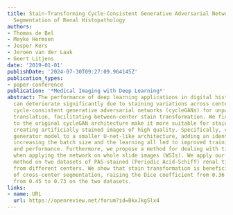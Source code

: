 ```yaml
---
title: Stain-Transforming Cycle-Consistent Generative Adversarial Networks for Improved
  Segmentation of Renal Histopathology
authors:
- Thomas de Bel
- Meyke Hermsen
- Jesper Kers
- Jeroen van der Laak
- Geert Litjens
date: '2019-01-01'
publishDate: '2024-07-30T09:27:09.964145Z'
publication_types:
- paper-conference
publication: '*Medical Imaging with Deep Learning*'
abstract: The performance of deep learning applications in digital histopathology
  can deteriorate significantly due to staining variations across centers. We employ
  cycle-consistent generative adversarial networks (cycleGANs) for unpaired image-to-image
  translation, facilitating between-center stain transformation. We find that modifications
  to the original cycleGAN architecture make it more suitable for stain transformation,
  creating artificially stained images of high quality. Specifically, changing the
  generator model to a smaller U-net-like architecture, adding an identity loss term,
  increasing the batch size and the learning all led to improved training stability
  and performance. Furthermore, we propose a method for dealing with tiling artifacts
  when applying the network on whole slide images (WSIs). We apply our stain transformation
  method on two datasets of PAS-stained (Periodic Acid-Schiff) renal tissue sections
  from different centers. We show that stain transformation is beneficial to the performance
  of cross-center segmentation, raising the Dice coefficient from 0.36 to 0.85 and
  from 0.45 to 0.73 on the two datasets.
links:
- name: URL
  url: https://openreview.net/forum?id=BkxJkgSlx4
---
```

